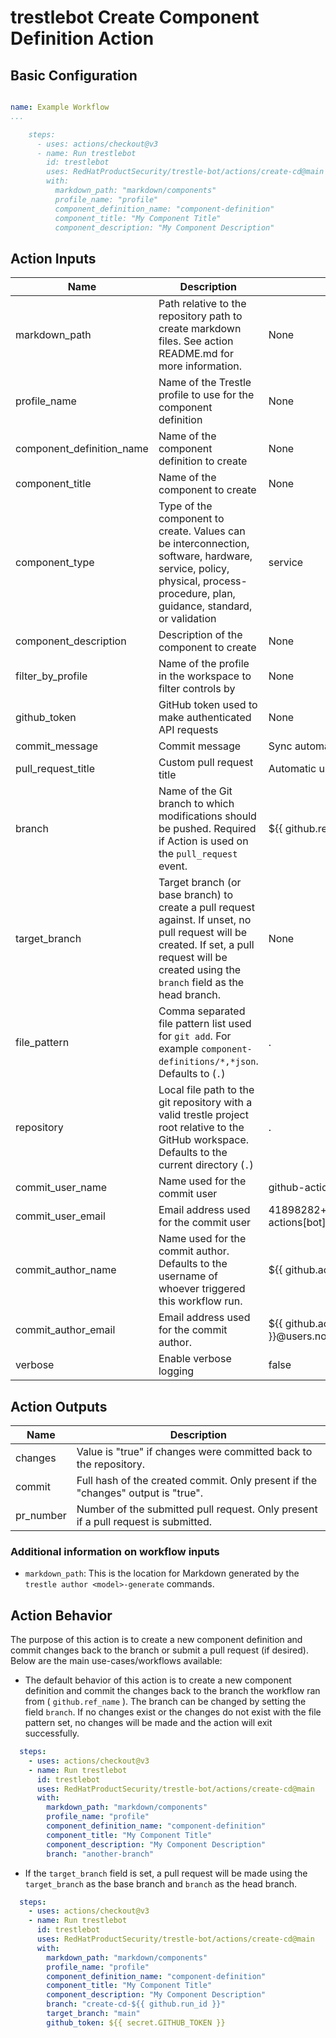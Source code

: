 # trestlebot Create Component Definition Action

## Basic Configuration

```yaml

name: Example Workflow
...

    steps:
      - uses: actions/checkout@v3
      - name: Run trestlebot
        id: trestlebot
        uses: RedHatProductSecurity/trestle-bot/actions/create-cd@main
        with:
          markdown_path: "markdown/components"
          profile_name: "profile"
          component_definition_name: "component-definition"
          component_title: "My Component Title"
          component_description: "My Component Description"
```

## Action Inputs

<!-- START_ACTION_INPUTS -->
| Name | Description | Default | Required |
| --- | --- | --- | --- |
| markdown_path | Path relative to the repository path to create markdown files. See action README.md for more information. | None | True |
| profile_name | Name of the Trestle profile to use for the component definition | None | True |
| component_definition_name | Name of the component definition to create | None | True |
| component_title | Name of the component to create | None | True |
| component_type | Type of the component to create. Values can be interconnection, software, hardware, service, policy, physical, process-procedure, plan, guidance, standard, or validation | service | False |
| component_description | Description of the component to create | None | True |
| filter_by_profile | Name of the profile in the workspace to filter controls by | None | False |
| github_token | GitHub token used to make authenticated API requests | None | False |
| commit_message | Commit message | Sync automatic updates | False |
| pull_request_title | Custom pull request title | Automatic updates from trestlebot | False |
| branch | Name of the Git branch to which modifications should be pushed. Required if Action is used on the `pull_request` event. | ${{ github.ref_name }} | False |
| target_branch | Target branch (or base branch) to create a pull request against. If unset, no pull request will be created. If set, a pull request will be created using the `branch` field as the head branch. | None | False |
| file_pattern | Comma separated file pattern list used for `git add`. For example `component-definitions/*,*json`. Defaults to (`.`) | . | False |
| repository | Local file path to the git repository with a valid trestle project root relative to the GitHub workspace. Defaults to the current directory (`.`) | . | False |
| commit_user_name | Name used for the commit user | github-actions[bot] | False |
| commit_user_email | Email address used for the commit user | 41898282+github-actions[bot]@users.noreply.github.com | False |
| commit_author_name | Name used for the commit author. Defaults to the username of whoever triggered this workflow run. | ${{ github.actor }} | False |
| commit_author_email | Email address used for the commit author. | ${{ github.actor }}@users.noreply.github.com | False |
| verbose | Enable verbose logging | false | False |

<!-- END_ACTION_INPUTS -->

## Action Outputs

<!-- START_ACTION_OUTPUTS -->
| Name | Description |
| --- | --- |
| changes | Value is "true" if changes were committed back to the repository. |
| commit | Full hash of the created commit. Only present if the "changes" output is "true". |
| pr_number | Number of the submitted pull request. Only present if a pull request is submitted. |

<!-- END_ACTION_OUTPUTS -->

### Additional information on workflow inputs

- `markdown_path`: This is the location for Markdown generated by the `trestle author <model>-generate` commands.

## Action Behavior

The purpose of this action is to create a new component definition and commit changes back to the branch or submit a pull request (if desired). Below are the main use-cases/workflows available:

- The default behavior of this action is to create a new component definition and commit the changes back to the branch the workflow ran from ( `github.ref_name` ). The branch can be changed by setting the field `branch`. If no changes exist or the changes do not exist with the file pattern set, no changes will be made and the action will exit successfully.

```yaml
  steps:
    - uses: actions/checkout@v3
    - name: Run trestlebot
      id: trestlebot
      uses: RedHatProductSecurity/trestle-bot/actions/create-cd@main
      with:
        markdown_path: "markdown/components"
        profile_name: "profile"
        component_definition_name: "component-definition"
        component_title: "My Component Title"
        component_description: "My Component Description"
        branch: "another-branch"
```

- If the `target_branch` field is set, a pull request will be made using the `target_branch` as the base branch and `branch` as the head branch.

```yaml
  steps:
    - uses: actions/checkout@v3
    - name: Run trestlebot
      id: trestlebot
      uses: RedHatProductSecurity/trestle-bot/actions/create-cd@main
      with:
        markdown_path: "markdown/components"
        profile_name: "profile"
        component_definition_name: "component-definition"
        component_title: "My Component Title"
        component_description: "My Component Description"
        branch: "create-cd-${{ github.run_id }}"
        target_branch: "main"
        github_token: ${{ secret.GITHUB_TOKEN }}
```